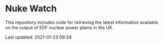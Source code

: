# Nuke Watch

This repository includes code for retrieving the latest information available on the output of EDF nuclear power plants in the UK.

Last updated: 2021-01-23 09:34